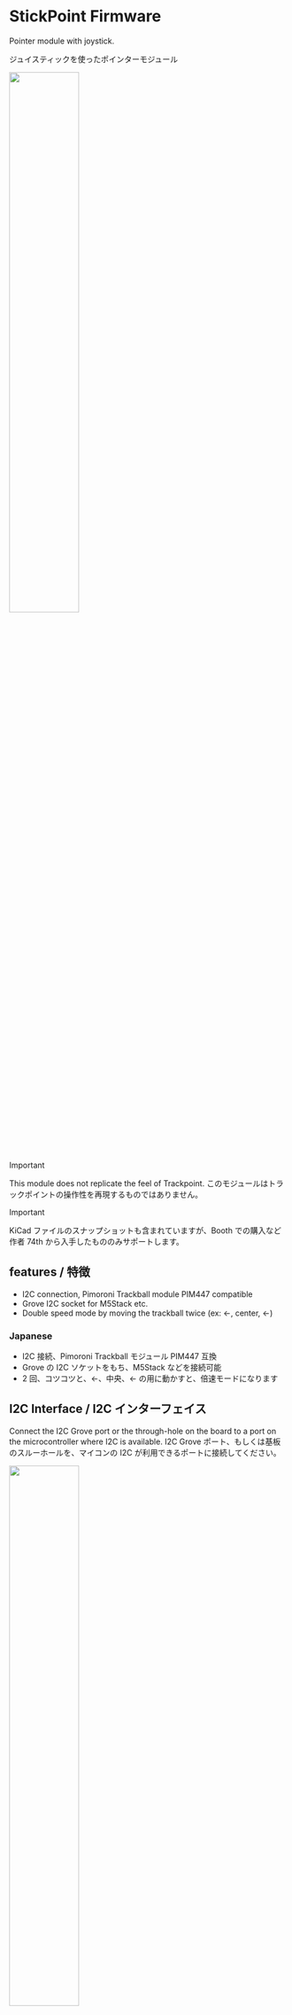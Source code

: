 # StickPoint Firmware

Pointer module with joystick.

ジュイスティックを使ったポインターモジュール

<img src="docs/photo1.jpg" width="50%" />

> [!IMPORTANT]
> This module does not replicate the feel of Trackpoint. このモジュールはトラックポイントの操作性を再現するものではありません。

> [!IMPORTANT]
> KiCad ファイルのスナップショットも含まれていますが、Booth での購入など作者 74th から入手したもののみサポートします。

## features / 特徴

- I2C connection, Pimoroni Trackball module PIM447 compatible
- Grove I2C socket for M5Stack etc.
- Double speed mode by moving the trackball twice (ex: ←, center, ←)

### Japanese

- I2C 接続、Pimoroni Trackball モジュール PIM447 互換
- Grove の I2C ソケットをもち、M5Stack などを接続可能
- 2 回、コツコツと、←、中央、← の用に動かすと、倍速モードになります

## I2C Interface / I2C インターフェイス

Connect the I2C Grove port or the through-hole on the board to a port on the microcontroller where I2C is available. I2C Grove ポート、もしくは基板のスルーホールを、マイコンの I2C が利用できるポートに接続してください。

<img src="docs/stickpointv-ch32v003-v1.0.0-face.drawio.svg" width="50%" />

Note that I2C SDA and SCL require a pull-up. RP2040 requires an external pull-up resistor of about 1 kΩ. When operating at 3.3 V, connect a 1 kΩ resistor between the 3.3 V supply and SDA and SCL. なお、I2C の SDA、SCL にはプルアップが必要です。RP2040 では外部の 1kΩ 程度のプルアップ抵抗が必要になります。3.3V で動作させる場合は、3.3V 電源と、SDA、SCL の間に 1kΩ の抵抗を接続してください。

<img src="docs/pullup.png" width="50%" />

## I2C Protocol / I2C 通信仕様

Address: 0x0A

When a send instruction is issued, the following 5 bytes are returned. 送信指示を出すと、以下の 5 バイトを返します。

- 1: left
- 2: right
- 3: down
- 4: up
- 5: 0

## Documents

- StickPointV (CH32V003)
  - v1.0.0
    - Semantics: [PDF](docs/stickpointv-ch32v003-v1.0.0-semantics.pdf), [KiCanvas](https://kicanvas.org/?github=https%3A%2F%2Fgithub.com%2F74th%2Fstickpoint-firmware%2Fblob%2Fmain%2Fdocs%2Fstickpointv-ch32v003-v1.0.0-semantics.kicad_sch)
    - PCB: [KiCanvas](https://kicanvas.org/?github=https%3A%2F%2Fgithub.com%2F74th%2Fstickpoint-firmware%2Fblob%2Fmain%2Fdocs%2Fstickpointv-ch32v003-v1.0.0-pcb.kicad_pcb)
- ⚠︎Deprecated⚠︎ StickPoint (ATTiny402)
  - v1.0.1
    - Semantics: [PDF](docs/stickpoint-attiny402-v1.0.1-semantics.pdf), [KiCanvas](https://kicanvas.org/?github=https%3A%2F%2Fgithub.com%2F74th%2Fstickpoint-firmware%2Fblob%2Fmain%2Fdocs%2Fstickpoint-attiny402-v1.0.1-semantics.kicad_sch)
    - PCB: [KiCanvas](https://kicanvas.org/?github=https%3A%2F%2Fgithub.com%2F74th%2Fstickpoint-firmware%2Fblob%2Fmain%2Fdocs%2Fstickpoint-attiny402-v1.0.1-pcb.kicad_pcb)

## How to use QMK Firmware with RP2040 / RP2040 での QMK Firmware での使用方法

Connect SDA and SCL of the module to the I2C capable ports on the RP2040. Also connect GND and VCC (3.3V/5V). RP2040 の I2C が使えるポートに、モジュールの SDA、SCL を接続します。また、GND、VCC（3.3V/5V）も接続してください。

RP2040 には、2 つの I2C の I2C0 と I2C1 があります。どちらを利用するかはポートにより異なります。RP2040 のドキュメントから確認してください。

### rules.mk

Add the following statement. 以下の記述を追加してください。

```
POINTING_DEVICE_ENABLE = yes
I2C_DRIVER_REQUIRED = yes
POINTING_DEVICE_DRIVER = pimoroni_trackball
```

### halconf.h

If halconf.h does not exist, create it and add the following statement. halconf.h がない場合作成して、以下の記述を追加してください。

```
#pragma once

#define HAL_USE_I2C TRUE

#include_next <halconf.h>
```

### mcuconf.h

If mcuconf.h does not exist, create it and add the following statement. mcuconf.h がない場合作成して、以下の記述を追加してください。

The TRUE and FALSE values for RP_I2C_USE_I2C0 and RP_I2C_USE_I2C1 should be changed according to I2C0 and I2C1 used. RP_I2C_USE_I2C0、RP_I2C_USE_I2C1 の TRUE、FALSE は利用する I2C0、I2C1 によって変更してください。

```
#pragma once

#include_next <mcuconf.h>

#undef RP_I2C_USE_I2C0
#define RP_I2C_USE_I2C0 TRUE

#undef RP_I2C_USE_I2C1
#define RP_I2C_USE_I2C1 FALSE
```

### config.h

以下の記述を追加してください。

I2C1_SCL_PIN、I2C1_SDA_PIN には接続した I2C ポートを指定してください。

```
#pragma once

#define PIMORONI_TRACKBALL_ADDRESS 0x0A
#define I2C1_SCL_PIN GP1
#define I2C1_SDA_PIN GP0
#define I2C_DRIVER I2CD0
#define F_SCL 100000
#define PIMORONI_TRACKBALL_SCALE 5
```

Even when I2C0 is used, it seems to be described in I2C1_SCL_PIN and I2C1_SDA_PIN. I2C0 を利用する場合であっても、I2C1_SCL_PIN、I2C1_SDA_PIN に記述するようです。

PIMORONI_TRACKBALL_SCALE is a value that is multiplied by the acquired value. Use it to adjust the amount of movement. PIMORONI_TRACKBALL_SCALE は、取得した値に対してかけ算される値です。移動量の調整に利用してください。

### Scroll / スクロール

The QMK Firmware documentation describes how to implement scrolling by clicking and moving. Please refer to this document. QMK Firmware のドキュメントにはクリックしながら移動するとスクロールする様に実装する方法について記述があります。こちらを参考にしてみてください。

https://docs.qmk.fm/#/feature_pointing_device?id=drag-scroll-or-mouse-scroll

https://docs.qmk.fm/#/feature_pointing_device?id=advanced-drag-scroll

### Example / 例

Sparrow60C https://github.com/74th/qmk_firmware_sparrow_keyboard/tree/sparrow/keyboards/sparrow60c

## How to update Firmware / ファームウェアの更新方法

### StickPointV (CH32V003)

WCH-LinkE is required to use CH32V003. CH32V003 を使用するため、WCH-LinkE が必要です。

WCH-LinkE is available at the following stores. Please note that similar WCH-Link (without E) is not supported. WCH-LinkE は、以下のショップで購入可能です。類似品 WCH-Link(E のないもの) は対応していませんので、ご注意ください。

- WCH-LinkE (秋月電子通商) https://akizukidenshi.com/catalog/g/gM-18065/
- WCH-LinkE (Aliexpress) https://www.aliexpress.com/item/1005005180653105.html
- CH32V003 Kit (Aliexpress WCH-Official Store) https://www.aliexpress.com/item/1005004895791296.html

Connect the WCH-LinkE to the following 3 ports on the module. WCH-LinkE とモジュールの以下の 3 つのポートを接続してください。

- VCC, 3.3V/5V
- GND
- SWDIO

If the Grove port is already providing power, only the following two ports are needed. Grove ポートで既に電源を供給している場合は、以下の 2 つのポートだけで良いです。

- GND
- SWDIO

<img src="docs/stickpointv-ch32v003-v1.0.0-face.drawio.svg" width="50%" />

This firmware uses ch32v003fun, please refer to the ch32v003fun documentation for how to set up the ch32v003fun development environment. このファームウェアは ch32v003fun を使用しています。ch32v003fun の開発環境の整え方は ch32v003fun のドキュメントを参照して下さい。

https://github.com/cnlohr/ch32v003fun

The software to upload the firmware is minichlink, which is included in ch32v003fun. minichlink should be built and placed in the PATH. ファームウェアをアップロードするソフトウェアには minichlink を使用します。minichlink は ch32v003fun に含まれています。minichlink をビルドしてパスの通る所においてください。

In the stickpointv-ch32v003j4m6 directory, execute the following command. stickpointv-ch32v003j4m6 のディレクトリで、以下のコマンドを実行します。

```
make
```

Fine adjustment of the movement amount is specified by REDUCE_LEVEL. 移動量の微調整は REDUCE_LEVEL で指定します。

### ⚠︎Deprecated⚠︎ StickPoint (ATTiny402)

A UPDI programmer is required to use the ATTiny402. ATTiny402 を使用するため、UPDI プログラマが必要です。
The UPDI programmer can be produced using USB serial conversion. Please check here. UPDI プログラマは、USB シリアル変換を使って制作可能です。こちらを確認ください。

https://github.com/microchip-pic-avr-tools/pymcuprog#serial-port-updi-pyupdi

Use PlatformIO, install the extension PlatformIO in VS Code. PlatformIO を使います。VS Code に拡張機能 PlatformIO をインストールしてください。

Open the stickpoint-attiny402 directory as a workspace in VS Code (open the stickpoint-attiny402 directory with the command "File: Open Folder..."). VS Code で joypoint ディレクトリをワークスペースとして開きます（コマンド「ファイル：フォルダーを開く（File: Open Folder...）」で joypoint ディレクトリを開きます）

Adjust upload_port, upload_command, etc. in platform.ini and upload. platform.ini の upload_port、upload_command などを調整し、アップロードをしてください。

## Tuning Guide / チューニングガイド

The easiest way to tune the amount of movement is to control the amount of movement on the keyboard firmware side; in the case of QMK Firmware, you can set PIMORONI_TRACKBALL_SCALE, a value that is multiplied by the acquired amount of movement. If you want to increase the amount of movement, increase the number; if you want to decrease the amount of movement, decrease the number.

If you want to control the amount of movement in a more detailed manner, there is a value called REDUCE_LEVEL that is controlled on the StickPoint side. The amount of movement is controlled by dividing the calculated amount of movement by this value. If this value is increased, the amount of movement becomes smaller, and if it is decreased, the amount of movement becomes larger.

StickPoint uses the read_analog function to convert the value into a 4-step amount. I did this because I thought that any finer control would be difficult with this device. These thresholds are set by StickPoint's high_zone, deadzone, and middle. Fine tuning can be done by changing this value or changing the value to be set. Currently, the values are converted to four steps of 0, 1, 3, and 5. If you wish to control the values more finely than that, please change them in conjunction with REDUCE_LEVEL.

🇯🇵

最も簡単に移動量をチューニングする方法は、キーボードファームウェア側で移動量を制御することです。QMK Firmware の場合には、PIMORONI_TRACKBALL_SCALE という取得した移動量にかけ算する値を設定できます。移動量を増やしたい場合には数字を大きく、減らしたい場合には小さくしてください。

寄り細かく移動量を制御する場合、StickPoint の側で制御している REDUCE_LEVEL という値があります。算出した移動量にたいして、この値で割ることで移動量を制御しています。この値を大きくすると移動量が小さくなり、小さくすると移動量が大きくなります。

StickPoint は read_analog 関数で、4 段階の量に変換しています。それ以上の細かい制御はこのデバイスでは難しいと、私は考えたためです。この閾値は、StickPoint の high_zone、deadzone、middle で設定しています。この値を変更したり、設定する値を変更することで微調整が可能です。現在は、0、1、3、5 の 4 段階の値に変換していますが、それより細かく制御したい場合は、REDUCE_LEVEL と合わせて変更してください。

## License

MIT

I would be happy if you would not sell the device.
